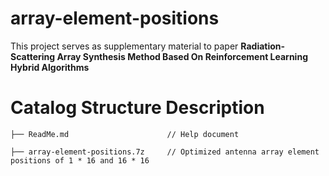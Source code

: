 # array-element-positions
This project serves as supplementary material to paper **Radiation-Scattering Array Synthesis Method Based On Reinforcement Learning Hybrid Algorithms**
# Catalog Structure Description
    ├── ReadMe.md                      // Help document
    
    ├── array-element-positions.7z     // Optimized antenna array element positions of 1 * 16 and 16 * 16
